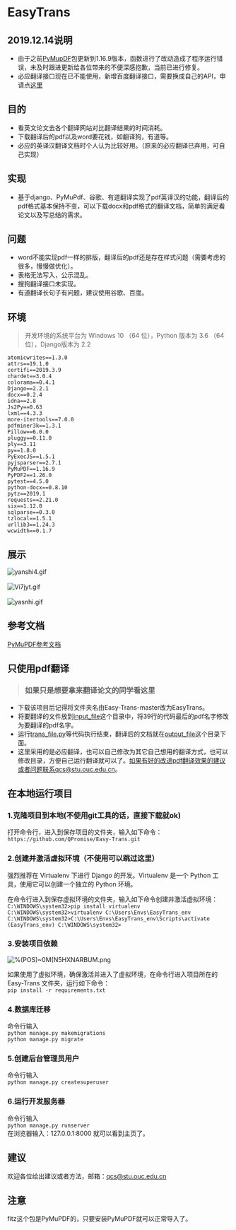 # EasyTrans

## 2019.12.14说明
* 由于之前[PyMupDF](https://github.com/pymupdf/PyMuPDF)包更新到1.16.9版本，函数进行了改动造成了程序运行错误，未及时跟进更新给各位带来的不便深感抱歉，当前已进行修复。
* 必应翻译接口现在已不能使用，新增百度翻译接口，需要换成自己的API，申请点[这里](http://api.fanyi.baidu.com/api/trans)
## 目的

* 看英文论文去各个翻译网站对比翻译结果的时间消耗。
* 下载翻译后的pdf以及word要花钱，如翻译狗，有道等。
* 必应的英译汉翻译文档时个人认为比较好用。（原来的必应翻译已弃用，可自己实现）
## 实现

* 基于django、PyMuPdf、谷歌、有道翻译实现了pdf英译汉的功能，翻译后的pdf格式基本保持不变，可以下载docx和pdf格式的翻译文档，简单的满足看论文以及写总结的需求。
## 问题

* word不能实现pdf一样的排版，翻译后的pdf还是存在样式问题（需要考虑的很多，慢慢做优化）。
* 表格无法写入，公示混乱。
* 搜狗翻译接口未实现。
* 有道翻译长句子有问题，建议使用谷歌、百度。
## 环境 

> 开发环境的系统平台为 Windows 10 （64 位），Python 版本为 3.6 （64 位），Django版本为 2.2
 ```
atomicwrites==1.3.0
attrs==19.1.0
certifi==2019.3.9
chardet==3.0.4
colorama==0.4.1
Django==2.2.1
docx==0.2.4
idna==2.8
Js2Py==0.63
lxml==4.3.3
more-itertools==7.0.0
pdfminer3k==1.3.1
Pillow==6.0.0
pluggy==0.11.0
ply==3.11
py==1.8.0
PyExecJS==1.5.1
pyjsparser==2.7.1
PyMuPDF==1.16.9
PyPDF2==1.26.0
pytest==4.5.0
python-docx==0.8.10
pytz==2019.1
requests==2.21.0
six==1.12.0
sqlparse==0.3.0
tzlocal==1.5.1
urllib3==1.24.3
wcwidth==0.1.7
```
## 展示

![yanshi4.gif](https://i.loli.net/2019/05/24/5ce7f0a825f6820093.gif)
<br>
<br>
![Vi7jyt.gif](https://s2.ax1x.com/2019/05/24/Vi7jyt.gif)
<br>
<br>
![yasnhi.gif](https://i.loli.net/2019/05/23/5ce6af09b4dd645364.gif)
## 参考文档

[PyMuPDF参考文档](https://pymupdf.readthedocs.io/en/latest/)
## 只使用pdf翻译
> ### 如果只是想要拿来翻译论文的同学看这里
* 下载该项目后记得将文件夹名由Easy-Trans-master改为EasyTrans。
* 将要翻译的文件放到[input_file](https://github.com/QPromise/Easy-Trans/tree/master/trans/input_file)这个目录中，将39行的代码最后的pdf名字修改为要翻译的pdf名字。
* 运行[trans_file.py](https://github.com/QPromise/Easy-Trans/blob/master/trans_file.py)等代码执行结束，翻译后的文档就在[output_file](https://github.com/QPromise/Easy-Trans/tree/master/trans/output_file)这个目录下面。
* 这里采用的是必应翻译，也可以自己修改为其它自己想用的翻译方式，也可以修改目录，方便自己运行翻译就可以了。如果有好的改进pdf翻译效果的建议或者问题联系qcs@stu.ouc.edu.cn。
## 在本地运行项目
### 1.克隆项目到本地(不使用git工具的话，直接下载就ok)
打开命令行，进入到保存项目的文件夹，输入如下命令：<br>
`https://github.com/QPromise/Easy-Trans.git`
<br>
### 2.创建并激活虚拟环境（不使用可以跳过这里）
强烈推荐在 Virtualenv 下进行 Django 的开发。Virtualenv 是一个 Python 工具，使用它可以创建一个独立的 Python 环境。<br>

在命令行进入到保存虚拟环境的文件夹，输入如下命令创建并激活虚拟环境：
<br>
`C:\WINDOWS\system32>pip install virtualenv`
<br>
`C:\WINDOWS\system32>virtualenv C:\Users\Envs\EasyTrans_env`
<br>
`C:\WINDOWS\system32>C:\Users\Envs\EasyTrans_env\Scripts\activate`
<br>
`(EasyTrans_env) C:\WINDOWS\system32>`
### 3.安装项目依赖
![%(POS)~0M$(N5HXNAR$BUM.png](https://i.loli.net/2019/05/24/5ce76124bd5e058450.png)

如果使用了虚拟环境，确保激活并进入了虚拟环境，在命令行进入项目所在的 Easy-Trans 文件夹，运行如下命令：<br>
`pip install -r requirements.txt`
### 4.数据库迁移
命令行输入<br>
`python manage.py makemigrations`<br>
`python manage.py migrate`
### 5.创建后台管理员用户
命令行输入<br>
`python manage.py createsuperuser`
### 6.运行开发服务器
命令行输入<br>
`python manage.py runserver`<br>
在浏览器输入：127.0.0.1:8000 就可以看到主页了。
## 建议
欢迎各位给出建议或者方法，邮箱：qcs@stu.ouc.edu.cn
## 注意
fitz这个包是PyMuPDF的，只要安装PyMuPDF就可以正常导入了。
